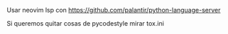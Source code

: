 Usar neovim lsp con https://github.com/palantir/python-language-server


Si queremos quitar cosas de pycodestyle mirar tox.ini
